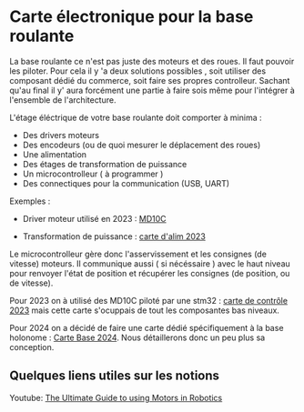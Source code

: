 # Carte électronique pour la base roulante


La base roulante ce n'est pas juste des moteurs et des roues. Il faut pouvoir les piloter. Pour cela il y 'a deux solutions possibles , soit utiliser des composant dédié du commerce, soit faire ses propres controlleur. Sachant qu'au final il y' aura forcément une partie à faire sois même pour l'intégrer à l'ensemble de l'architecture.


L'étage éléctrique de votre base roulante doit comporter à minima :
+ Des drivers moteurs 
+ Des encodeurs (ou de quoi mesurer le déplacement des roues)
+ Une alimentation
+ Des étages de transformation de puissance 
+ Un microcontrolleur ( à programmer )
+ Des connectiques pour la communication (USB, UART)

Exemples : 

+ Driver moteur utilisé en 2023 : [MD10C](https://www.elektor.fr/cytron-10amp-5-30-v-dc-motor-driver)

+ Transformation de puissance : [carte d'alim 2023](https://github.com/ENACRobotique/elec/tree/master/2023/CarteAlimV2.5)

Le microcontrolleur gère donc l'asservissement et les consignes (de vitesse) moteurs. Il communique aussi ( si nécéssaire ) avec le haut niveau pour renvoyer l'état de position et récupérer les consignes (de position, ou de vitesse).

Pour 2023 on à utilisé des MD10C piloté par une stm32 : [carte de contrôle 2023](https://github.com/ENACRobotique/elec/tree/master/2023/CartePrincipaleRobot) mais cette carte s'ocuppais de tout les composantes bas niveaux. 


Pour 2024 on a décidé de faire une carte dédié spécifiquement à la base holonome : [Carte Base 2024](https://github.com/ENACRobotique/Carte_Base_roulante_2024). Nous détaillerons donc un peu plus sa conception.


## Quelques liens utiles sur les notions
Youtube: [The Ultimate Guide to using Motors in Robotics](https://www.youtube.com/watch?v=-PCuDnpgiew&t=442s)